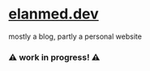 # [elanmed.dev](https://elanmed.dev)

mostly a blog, partly a personal website

### :warning: work in progress! :warning:

<!--

todo:
- small animations here and there
- group related posts together
- placeholder for profile pic, or compatibility with atropos
- make home full page, more cards
- test coverage
-->
